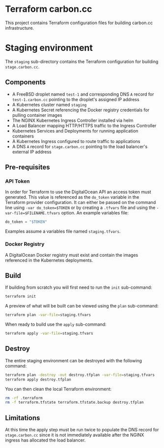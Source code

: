 # Terraform carbon.cc

This project contains Terraform configuration files for building carbon.cc infrastructure.

# Staging environment

The `staging` sub-directory contains the Terraform configuration for building `stage.carbon.cc`.

## Components

* A FreeBSD droplet named `test-1` and corresponding DNS `A` record for `test-1.carbon.cc` pointing to the droplet's assigned IP address
* A Kubernetes cluster named `staging`
* A Kubernetes Secret referencing the Docker registry credentials for pulling container images
* The NGINX Kubernetes Ingress Controller installed via helm
* A Load Balancer mapping HTTP/HTTPS traffic to the Ingress Controller
* Kubernetes Services and Deployments for running application containers
* A Kubernetes Ingress configured to route traffic to applications
* A DNS `A` record for `stage.carbon.cc` pointing to the load balancer's external IP address

## Pre-requisites

### API Token

In order for Terraform to use the DigitalOcean API an access token must generated.  This value is referenced as the `do_token`
variable in the Terraform provider configuration.  It can either be passed on the command line using `-var do_token=$TOKEN`
or by creating a `.tfvars` file and using the `-var-file=$FILENAME.tfvars` option.  An example variables file:

```terraform
do_token = "$TOKEN"
```

Examples assume a variables file named `staging.tfvars`.

### Docker Registry

A DigitalOcean Docker registry must exist and contain the images referenced in the Kubernetes deployments.

## Build

If building from scratch you will first need to run the `init` sub-command:

```bash
terraform init
```

A preview of what will be built can be viewed using the `plan` sub-command:

```bash
terraform plan -var-file=staging.tfvars
```

When ready to build use the `apply` sub-command:

```bash
terraform apply -var-file=staging.tfvars
```

## Destroy

The entire staging environment can be destroyed with the following command:

```bash
terraform plan -destroy -out destroy.tfplan -var-file=staging.tfvars
terraform apply destroy.tfplan
```

You can then clean the local Terraform environment:

```bash
rm -rf .terraform
rm -f terraform.tfstate terraform.tfstate.backup destroy.tfplan
```

## Limitations

At this time the apply step must be run twice to populate the DNS record for `stage.carbon.cc` since it is not immediately
available after the NGINX ingress has allocated the load balancer.

